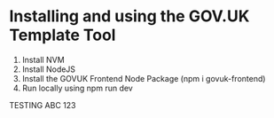 # Installing and using the GOV.UK Template Tool

1. Install NVM
2. Install NodeJS
3. Install the GOVUK Frontend Node Package (npm i govuk-frontend)
4. Run locally using npm run dev

TESTING ABC 123
